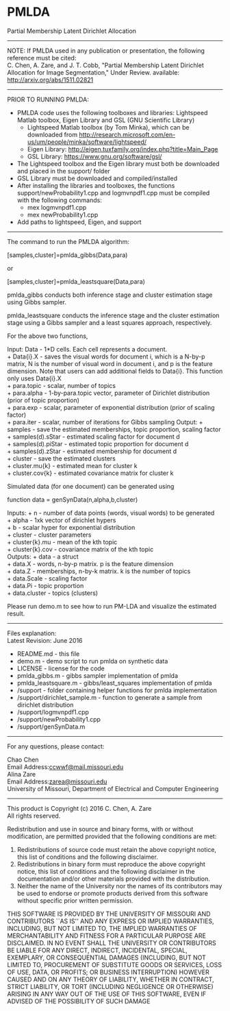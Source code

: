 # PMLDA
Partial Membership Latent Dirichlet Allocation

****************************************************************

NOTE: If PMLDA used in any publication or presentation, the following reference must be cited:  
C. Chen, A. Zare, and J. T. Cobb, "Partial Membership Latent Dirichlet Allocation for Image Segmentation," Under Review. 
available: http://arxiv.org/abs/1511.02821

****************************************************************
PRIOR TO RUNNING PMLDA:  
+ PMLDA code uses the following toolboxes and libraries: Lightspeed Matlab toolbox, Eigen Library and GSL (GNU Scientific Library)  
    * Lightspeed Matlab toolbox (by Tom Minka), which can be downloaded from http://research.microsoft.com/en-us/um/people/minka/software/lightspeed/
    * Eigen Library: http://eigen.tuxfamily.org/index.php?title=Main_Page
    * GSL Library: https://www.gnu.org/software/gsl/
+ The Lightspeed toolbox and the Eigen library must both be downloaded and placed in the support/ folder
+ GSL Library must be downloaded and compiled/installed 
+ After installing the libraries and toolboxes, the functions support/newProbability1.cpp and logmvnpdf1.cpp must be compiled with the following commands:
    * mex logmvnpdf1.cpp
    * mex newProbability1.cpp
+ Add paths to lightspeed, Eigen, and support   

****************************************************************

The command to run the PMLDA algorithm:   

[samples,cluster]=pmlda_gibbs(Data,para)

or 

[samples,cluster]=pmlda_leastsquare(Data,para) 

pmlda_gibbs conducts both inference stage and cluster estimation stage using Gibbs sampler.  

pmlda_leastsquare conducts the inference stage and the cluster estimation stage using a Gibbs sampler and a least squares approach, respectively.


For the above two functions,

Input: Data - 1*D cells. Each cell represents a document.  
      + Data{i}.X  - saves the visual words for document i, which is a
                    N-by-p matrix, N is the number of visual word in document i, and p
                    is the feature dimension.
                    Note that users can add additional fields to Data{i}. This function only uses
                    Data{i}.X  
       + para.topic - scalar, number of topics  
       + para.alpha - 1-by-para.topic vector, parameter of Dirichlet distribution (prior of topic proportion)  
       +  para.exp   - scalar, parameter of exponential distribution (prior of scaling factor)  
       + para.iter  - scalar, number of iterations for Gibbs sampling
Output:
      + samples           - save the estimated memberships, topic proportion, scaling factor  
     +  samples(d).sStar  - estimated scaling factor for document d  
      + samples(d).piStar - estimated topic proportion for document d  
     +  samples(d).zStar  - estimated membership for document d  
      + cluster           - save the estimated clusters  
      + cluster.mu{k}     - estimated mean for cluster k  
      + cluster.cov{k}    - estimated covariance matrix for cluster k  

Simulated data (for one document) can be generated using   

function data = genSynData(n,alpha,b,cluster)

 Inputs:
      +  n       - number of data points (words, visual words) to be generated   
      +  alpha   - 1xk vector of dirichlet hypers  
      +  b       - scalar hyper for exponential distribution  
      +  cluster - cluster parameters  
      +  cluster{k}.mu - mean of the kth topic  
      +  cluster{k}.cov - covariance matrix of the kth topic  
 Outputs:
      +  data    - a struct  
      +  data.X  - words, n-by-p matrix. p is the feature dimension  
      +  data.Z  - memberships, n-by-k matrix. k is the number of topics  
      +  data.Scale - scaling factor   
      +  data.Pi - topic proportion  
      +  data.cluster - topics (clusters)  


Please run demo.m to see how to run PM-LDA and visualize the estimated result.  

****************************************************************  

Files explanation:  
Latest Revision: June 2016

+ README.md -  this file  
+ demo.m - demo script to run pmlda on synthetic data
+ LICENSE - license for the code
+ pmlda_gibbs.m - gibbs sampler implementation of pmlda
+ pmlda_leastsquare.m - gibbs/least_squares implementation of pmlda
+ /support - folder containing helper functions for pmlda implementation
+ /support/dirichlet_sample.m - function to generate a sample from dirichlet distribution
+ /support/logmvnpdf1.cpp 
+ /support/newProbability1.cpp 
+ /support/genSynData.m  


****************************************************************  

For any questions, please contact:

 Chao Chen  
 Email Address:ccwwf@mail.missouri.edu  
 Alina Zare  
 Email Address:zarea@missouri.edu   
 University of Missouri, Department of Electrical and Computer Engineering  

****************************************************************

This product is Copyright (c) 2016 C. Chen, A. Zare  
 All rights reserved.  

 Redistribution and use in source and binary forms, with or without
 modification, are permitted provided that the following conditions
 are met:  

   1. Redistributions of source code must retain the above copyright
      notice, this list of conditions and the following disclaimer.  
   2. Redistributions in binary form must reproduce the above copyright
      notice, this list of conditions and the following disclaimer in the
      documentation and/or other materials provided with the distribution.  
   3. Neither the name of the University nor the names of its contributors
      may be used to endorse or promote products derived from this software
      without specific prior written permission.  

 THIS SOFTWARE IS PROVIDED BY THE UNIVERSITY OF MISSOURI AND
 CONTRIBUTORS ``AS IS'' AND ANY EXPRESS OR IMPLIED WARRANTIES,
 INCLUDING, BUT NOT LIMITED TO, THE IMPLIED WARRANTIES OF
 MERCHANTABILITY AND FITNESS FOR A PARTICULAR PURPOSE ARE
 DISCLAIMED.  IN NO EVENT SHALL THE UNIVERSITY OR CONTRIBUTORS
 BE LIABLE FOR ANY DIRECT, INDIRECT, INCIDENTAL, SPECIAL,
 EXEMPLARY, OR CONSEQUENTIAL DAMAGES (INCLUDING, BUT NOT
 LIMITED TO, PROCUREMENT OF SUBSTITUTE GOODS OR SERVICES,
 LOSS OF USE, DATA, OR PROFITS; OR BUSINESS INTERRUPTION)
 HOWEVER CAUSED AND ON ANY THEORY OF LIABILITY, WHETHER IN
CONTRACT, STRICT LIABILITY, OR TORT (INCLUDING NEGLIGENCE
 OR OTHERWISE) ARISING IN ANY WAY OUT OF THE USE OF THIS
 SOFTWARE, EVEN IF ADVISED OF THE POSSIBILITY OF SUCH DAMAGE  


